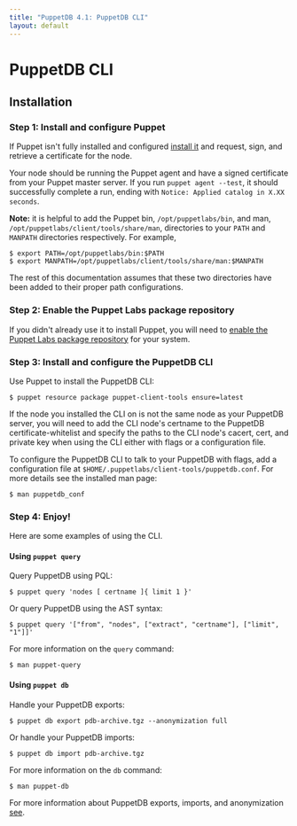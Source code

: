 ```yaml
---
title: "PuppetDB 4.1: PuppetDB CLI"
layout: default
---
```


[installpuppet]: /puppet/latest/reference/install_pre.html
[repos]: /guides/puppetlabs_package_repositories.html
[export]: ./anonymization.html

# PuppetDB CLI

## Installation

### Step 1: Install and configure Puppet

If Puppet isn't fully installed and configured [install it][installpuppet] and
request, sign, and retrieve a certificate for the node.

Your node should be running the Puppet agent and have a signed certificate from
your Puppet master server. If you run `puppet agent --test`, it should
successfully complete a run, ending with `Notice: Applied catalog in X.XX
seconds`.

**Note:** it is helpful to add the Puppet bin, `/opt/puppetlabs/bin`, and man,
`/opt/puppetlabs/client/tools/share/man`, directories to your `PATH` and
`MANPATH` directories respectively. For example,

    $ export PATH=/opt/puppetlabs/bin:$PATH
    $ export MANPATH=/opt/puppetlabs/client/tools/share/man:$MANPATH
    
The rest of this documentation assumes that these two directories have been
added to their proper path configurations.

### Step 2: Enable the Puppet Labs package repository

If you didn't already use it to install Puppet, you will need to
[enable the Puppet Labs package repository][repos] for your system.

### Step 3: Install and configure the PuppetDB CLI

Use Puppet to install the PuppetDB CLI:

    $ puppet resource package puppet-client-tools ensure=latest
  
If the node you installed the CLI on is not the same node as your PuppetDB
server, you will need to add the CLI node's certname to the PuppetDB
certificate-whitelist and specify the paths to the CLI node's cacert, cert, and
private key when using the CLI either with flags or a configuration file.
  
To configure the PuppetDB CLI to talk to your PuppetDB with flags, add a
configuration file at `$HOME/.puppetlabs/client-tools/puppetdb.conf`. For more
details see the installed man page:

    $ man puppetdb_conf
  
### Step 4: Enjoy!

Here are some examples of using the CLI.

#### Using `puppet query`

Query PuppetDB using PQL:

    $ puppet query 'nodes [ certname ]{ limit 1 }'
  
Or query PuppetDB using the AST syntax:

    $ puppet query '["from", "nodes", ["extract", "certname"], ["limit", "1"]]'
  
For more information on the `query` command: 

    $ man puppet-query
  
#### Using `puppet db`
  
Handle your PuppetDB exports:

    $ puppet db export pdb-archive.tgz --anonymization full

Or handle your PuppetDB imports:

    $ puppet db import pdb-archive.tgz

For more information on the `db` command:

    $ man puppet-db
  
For more information about PuppetDB exports, imports, and anonymization
[see][export].
